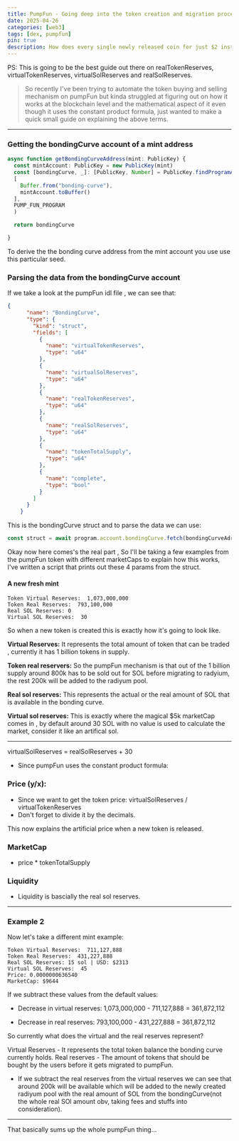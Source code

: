 ```yaml
---
title: PumpFun - Going deep into the token creation and migration process and the concept of real and virtual liquidity.
date: 2025-04-26
categories: [web3]
tags: [dex, pumpfun]    
pin: true
description: How does every single newly released coin for just $2 instantly has a market cap of $5,000???!
---
```


PS: This is going to be the best guide out there on realTokenReserves, virtualTokenReserves, virtualSolReserves and realSolReserves.

> So recently I've been trying to automate the token buying and selling mechanism on pumpFun but kinda struggled at figuring out on how it works at the blockchain level and the mathematical aspect of it even though it uses the constant product formula, just wanted to make a quick small guide on explaining the above terms.

---

### Getting the bondingCurve account of a mint address 

```typescript
async function getBondingCurveAddress(mint: PublicKey) {
  const mintAccount: PublicKey = new PublicKey(mint)
  const [bondingCurve, _]: [PublicKey, Number] = PublicKey.findProgramAddressSync(
  [
    Buffer.from("bonding-curve"),
    mintAccount.toBuffer()
  ], 
  PUMP_FUN_PROGRAM
  )

  return bondingCurve

}
```
To derive the the bonding curve address from the mint account you use use this particular seed.

### Parsing the data from the bondingCurve account

If we take a look at the pumpFun idl file , we can see that:

```json
{
      "name": "BondingCurve",
      "type": {
        "kind": "struct",
        "fields": [
          {
            "name": "virtualTokenReserves",
            "type": "u64"
          },
          {
            "name": "virtualSolReserves",
            "type": "u64"
          },
          {
            "name": "realTokenReserves",
            "type": "u64"
          },
          {
            "name": "realSolReserves",
            "type": "u64"
          },
          {
            "name": "tokenTotalSupply",
            "type": "u64"
          },
          {
            "name": "complete",
            "type": "bool"
          }
        ]
      }
    }
```

This is the bondingCurve struct and to parse the data we can use:

```typescript
const struct = await program.account.bondingCurve.fetch(bondingCurveAdress);
```

Okay now  here comes's the real part , So I'll be taking a few examples from the pumpFun token with different marketCaps to explain how this works, I've written a script that prints out these 4 params from the struct.

#### A new fresh mint

```
Token Virtual Reserves:  1,073,000,000
Token Real Reserves:  793,100,000
Real SOL Reserves: 0 
Virtual SOL Reserves:  30
```

So when a new token is created this is exactly how it's going to look like.

__Virtual Reserves:__ It represents the total amount of token that can be traded , currently it has 1 billion tokens in supply.

__Token real reservers:__ So the pumpFun mechanism is that out of the 1 billion supply around 800k has to be sold out for SOL before migrating to radyium, the rest 200k will be added to the radiyum pool.

__Real sol reserves:__ This represents the actual or the real amount of SOL that is available in the bonding curve.

__Virtual sol reserves:__ This is exactly where the magical $5k marketCap comes in , by default around 30 SOL with no value is used to calculate the market, consider it like an artifical sol.

---

virtualSolReserves = realSolReserves + 30 

- Since pumpFun uses the constant product formula:

### Price (y/x): 
- Since we want to get the token price: virtualSolReserves / virtualTokenReserves
- Don't forget to divide it by the decimals.

This now explains the artificial price when a new token is released.

### MarketCap

- price * tokenTotalSupply

### Liquidity

- Liquidity is bascially the real sol reserves.

---

### Example 2

Now let's take a different mint example:

```
Token Virtual Reserves:  711,127,888
Token Real Reserves:  431,227,888
Real SOL Reserves: 15 sol | USD: $2313
Virtual SOL Reserves:  45
Price: 0.0000000636540
MarketCap: $9644
```

If we subtract these values from the default values:

- Decrease in virtual reserves: 1,073,000,000 - 711,127,888 = 361,872,112

- Decrease in real reserves: 793,100,000 - 431,227,888 = 361,872,112

So currently what does the virtual and the real reserves represent?

Virtual Reserves - It represents the total token balance the bonding curve currently holds.
Real reserves - The amount of tokens that should be bought by the users before it gets migrated to pumpFun.

- If we subtract the real reserves from the virtual reserves we can see that around 200k will be available which will be added to the newly created radiyum pool with the real amount of SOL from the bondingCurve(not the whole real SOl amount obv, taking fees and stuffs into consideration).

---

That basically sums up the whole pumpFun thing... 

